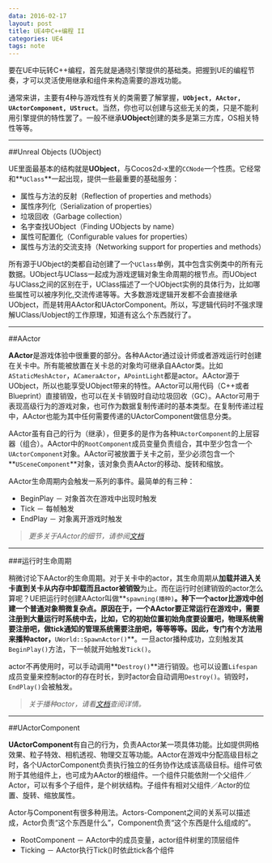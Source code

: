 ```yaml
---
data: 2016-02-17
layout: post
title: UE4中C++编程 II
categories: UE4
tags: note
---
```



要在UE中玩转C++编程，首先就是通晓引擎提供的基础类。把握到UE的编程节奏，才可以灵活使用继承和组件来构造需要的游戏功能。


通常来讲，主要有4种与游戏性有关的类需要了解掌握，**`UObject, AActor, UActorComponent, UStruct`**。当然，你也可以创建与这些无关的类，只是不能利用引擎提供的特性罢了。一般不继承**UObject**创建的类多是第三方库，OS相关特性等等。


--------------------------------
##Unreal Objects (UObject)

UE里面最基本的结构就是**UObject**，与Cocos2d-x里的`CCNode`一个性质。它经常和**`UClass`**一起出现，提供一些最重要的基础服务：

- 属性与方法的反射（Reflection of properties and methods）
- 属性序列化（Serialization of properties）
- 垃圾回收（Garbage collection）
- 名字查找UObject（Finding UObjects by name）
- 属性可配置化（Configurable values for properties）
- 属性与方法的交流支持（Networking support for properties and methods）


所有源于UObject的类都自动创建了一个`UClass`单例，其中包含实例类中的所有元数据。UObject与UClass一起成为游戏逻辑对象生命周期的根节点。而UObject与UClass之间的区别在于，UClass描述了一个UObject实例的具体行为，比如哪些属性可以被序列化,交流传递等等。大多数游戏逻辑开发都不会直接继承UObject，而是转用AActor和UActorComponent。所以，写逻辑代码时不强求理解UClass/Uobject的工作原理，知道有这么个东西就行了。


----------------------------------------
##AActor

**AActor**是游戏体验中很重要的部分。各种AActor通过设计师或者游戏运行时创建在关卡中。所有能被放置在关卡总的对象均可继承自AActor类。比如`AStaticMeshActor`，`ACameraActor`，`APointLight`都是actor。AActor源于UObject，所以也能享受UObject带来的特性。AActor可以用代码（C++或者Blueprint）直接销毁，也可以在关卡销毁时自动垃圾回收（GC）。AActor可用于表现高级行为的游戏对象，也可作为数据复制传递时的基本类型。在复制传递过程中，AActor也能为其中任何需要传递的UActorComponent做信息分类。


AActor虽有自己的行为（继承），但更多的是作为各种`UActorComponent`的上层容器（组合）。AActor中的`RootComponent`成员变量负责组合，其中至少包含一个`UActorComponent`对象。AActor可被放置于关卡之前，至少必须包含一个**`USceneComponent`**对象，该对象负责AActor的移动、旋转和缩放。


AActor生命周期内会触发一系列的事件。最简单的有三种：

- BeginPlay － 对象首次在游戏中出现时触发
- Tick － 每帧触发
- EndPlay － 对象离开游戏时触发

> *更多关于AActor的细节，请参阅[文档](https://docs.unrealengine.com/latest/INT/Programming/UnrealArchitecture/Actors/index.html)*


----------------------------
###运行时生命周期

稍微讨论下AActor的生命周期。对于关卡中的actor，其生命周期从**加载并进入关卡直到关卡从内存中卸载而且actor被销毁**为止。而在运行时创建销毁的actor怎么算呢？UE把运行时创建AActor叫做**`spawning(播种)`**。种下一个actor比游戏中创建一个普通对象稍微复杂点。原因在于，一个AActor要正常运行在游戏中，需要注册到大量运行时系统中去，比如，它的初始位置初始角度要设置吧，物理系统需要注册吧，做tick通知的管理系统需要注册吧，等等等等。因此，专门有个方法用来播种actor，**`UWorld::SpawnActor()`**。一旦actor播种成功，立刻触发其`BeginPlay()`方法，下一帧就开始触发`Tick()`。


actor不再使用时，可以手动调用**`Destroy()`**进行销毁。也可以设置`Lifespan`成员变量来控制actor的存在时长，到时actor会自动调用`Destroy()`。销毁时，`EndPlay()`会被触发。

> *关于播种actor，请看[文档](https://docs.unrealengine.com/latest/INT/Programming/UnrealArchitecture/Actors/Spawning/index.html)查阅详情。*


------------------------------
##UActorComponent

**UActorComponent**有自己的行为，负责AActor某一项具体功能。比如提供网格效果、粒子特效、相机透视、物理交互等功能。AActor在游戏中分配高级目标之时，各个UActorComponent负责执行独立的任务协作达成该高级目标。组件可依附于其他组件上，也可成为AActor的根组件。一个组件只能依附一个父组件／Actor，可以有多个子组件，是个树状结构。子组件有相对父组件／Actor的位置、旋转、缩放属性。


Actor与Component有很多种用法。Actors-Component之间的关系可以描述成，Actor负责“这个东西是什么”，Component负责“这个东西是什么组成的”。

- RootComponent － AActor中的成员变量，actor组件树里的顶层组件
- Ticking － AActor执行Tick()时依此tick各个组件